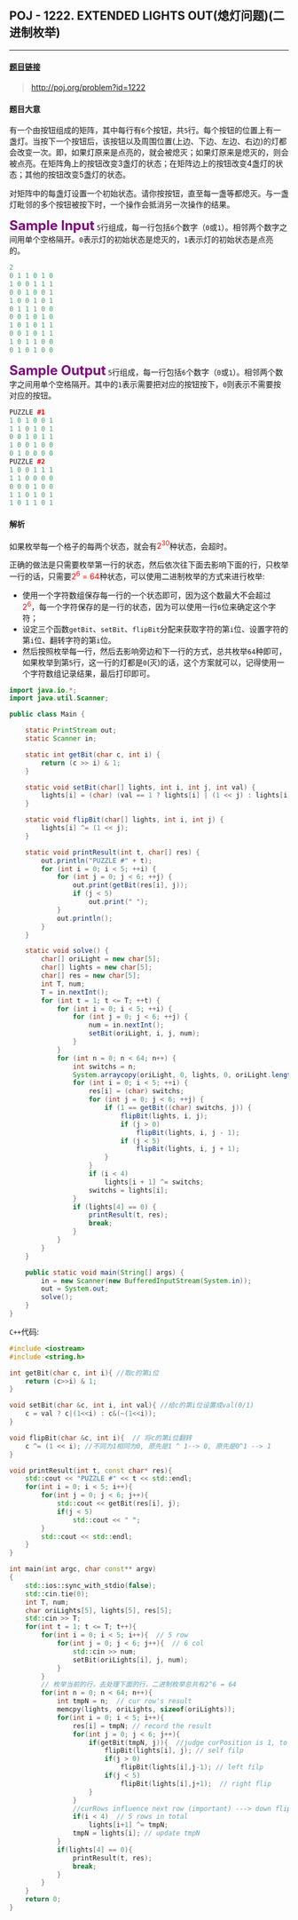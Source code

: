 ﻿## POJ - 1222. EXTENDED LIGHTS OUT(熄灯问题)(二进制枚举)
***
#### [题目链接](http://poj.org/problem?id=1222)

> http://poj.org/problem?id=1222

#### 题目大意
有一个由按钮组成的矩阵，其中每行有`6`个按钮，共`5`行。每个按钮的位置上有一盏灯。当按下一个按钮后，该按钮以及周围位置(上边、下边、左边、右边)的灯都会改变一次。即，如果灯原来是点亮的，就会被熄灭；如果灯原来是熄灭的，则会被点亮。在矩阵角上的按钮改变3盏灯的状态；在矩阵边上的按钮改变4盏灯的状态；其他的按钮改变5盏灯的状态。

对矩阵中的每盏灯设置一个初始状态。请你按按钮，直至每一盏等都熄灭。与一盏灯毗邻的多个按钮被按下时，一个操作会抵消另一次操作的结果。

<font color = purple size = 5>**Sample Input**</font>
`5`行组成，每一行包括`6`个数字（`0`或`1`）。相邻两个数字之间用单个空格隔开。`0`表示灯的初始状态是熄灭的，`1`表示灯的初始状态是点亮的。
```cpp
2
0 1 1 0 1 0
1 0 0 1 1 1
0 0 1 0 0 1
1 0 0 1 0 1
0 1 1 1 0 0
0 0 1 0 1 0
1 0 1 0 1 1
0 0 1 0 1 1
1 0 1 1 0 0
0 1 0 1 0 0
```
<font color = purple size = 5>**Sample Output**</font>
`5`行组成，每一行包括`6`个数字（`0`或`1`）。相邻两个数字之间用单个空格隔开。其中的`1`表示需要把对应的按钮按下，`0`则表示不需要按对应的按钮。
```cpp
PUZZLE #1
1 0 1 0 0 1
1 1 0 1 0 1
0 0 1 0 1 1
1 0 0 1 0 0
0 1 0 0 0 0
PUZZLE #2
1 0 0 1 1 1
1 1 0 0 0 0
0 0 0 1 0 0
1 1 0 1 0 1
1 0 1 1 0 1
```
#### 解析
如果枚举每一个格子的每两个状态，就会有<font color = red>2<sup>30</sup></font>种状态，会超时。

正确的做法是只需要枚举第一行的状态，然后依次往下面去影响下面的行，只枚举一行的话，只需要<font color = red>2<sup>6</sup> = 64</font>种状态，可以使用二进制枚举的方式来进行枚举: 

* 使用一个字符数组保存每一行的一个状态即可，因为这个数最大不会超过 <font color =red>2<sup>6</sup></font>，每一个字符保存的是一行的状态，因为可以使用一行`6`位来确定这个字符；
* 设定三个函数`getBit`、`setBit`、`flipBit`分配来获取字符的第`i`位、设置字符的第`i`位、翻转字符的第`i`位。
* 然后按照枚举每一行，然后去影响旁边和下一行的方式，总共枚举`64`种即可，如果枚举到第`5`行，这一行的灯都是`0`(灭)的话，这个方案就可以，记得使用一个字符数组记录结果，最后打印即可。

```java
import java.io.*;
import java.util.Scanner;

public class Main {

    static PrintStream out;
    static Scanner in;

    static int getBit(char c, int i) {
        return (c >> i) & 1;
    }

    static void setBit(char[] lights, int i, int j, int val) {
        lights[i] = (char) (val == 1 ? lights[i] | (1 << j) : lights[i] & (~(1 << j)));
    }

    static void flipBit(char[] lights, int i, int j) {
        lights[i] ^= (1 << j);
    }

    static void printResult(int t, char[] res) {
        out.println("PUZZLE #" + t);
        for (int i = 0; i < 5; ++i) {
            for (int j = 0; j < 6; ++j) {
                out.print(getBit(res[i], j));
                if (j < 5)
                    out.print(" ");
            }
            out.println();
        }
    }

    static void solve() {
        char[] oriLight = new char[5];
        char[] lights = new char[5];
        char[] res = new char[5];
        int T, num;
        T = in.nextInt();
        for (int t = 1; t <= T; ++t) {
            for (int i = 0; i < 5; ++i) {
                for (int j = 0; j < 6; ++j) {
                    num = in.nextInt();
                    setBit(oriLight, i, j, num);
                }
            }
            for (int n = 0; n < 64; n++) {
                int switchs = n;
                System.arraycopy(oriLight, 0, lights, 0, oriLight.length);
                for (int i = 0; i < 5; ++i) {
                    res[i] = (char) switchs;
                    for (int j = 0; j < 6; ++j) {
                        if (1 == getBit((char) switchs, j)) {
                            flipBit(lights, i, j);
                            if (j > 0)
                                flipBit(lights, i, j - 1);
                            if (j < 5)
                                flipBit(lights, i, j + 1);
                        }
                    }
                    if (i < 4)
                        lights[i + 1] ^= switchs;
                    switchs = lights[i];
                }
                if (lights[4] == 0) {
                    printResult(t, res);
                    break;
                }
            }
        }
    }

    public static void main(String[] args) {
        in = new Scanner(new BufferedInputStream(System.in));
        out = System.out;
        solve();
    }
}
```

`C++`代码: 
```cpp
#include <iostream>
#include <string.h>

int getBit(char c, int i){ //取c的第i位 
    return (c>>i) & 1; 
}

void setBit(char &c, int i, int val){ //给c的第i位设置成val(0/1) 
    c = val ? c|(1<<i) : c&(~(1<<i));
}

void flipBit(char &c, int i){  // 将c的第i位翻转 
    c ^= (1 << i); //不同为1相同为0, 原先是1 ^ 1--> 0, 原先是0^1 --> 1 
}

void printResult(int t, const char* res){ 
    std::cout << "PUZZLE #" << t << std::endl;
    for(int i = 0; i < 5; i++){ 
        for(int j = 0; j < 6; j++){ 
            std::cout << getBit(res[i], j);
            if(j < 5)
                std::cout << " ";
        }
        std::cout << std::endl;
    }
}

int main(int argc, char const** argv)
{ 
    std::ios::sync_with_stdio(false);
    std::cin.tie(0);
    int T, num;
    char oriLights[5], lights[5], res[5];
    std::cin >> T;
    for(int t = 1; t <= T; t++){ 
        for(int i = 0; i < 5; i++){  // 5 row
            for(int j = 0; j < 6; j++){  // 6 col
                std::cin >> num;
                setBit(oriLights[i], j, num);
            }
        }
        // 枚举当前的行，去处理下面的行，二进制枚举总共有2^6 = 64 
        for(int n = 0; n < 64; n++){ 
            int tmpN = n;  // cur row's result 
            memcpy(lights, oriLights, sizeof(oriLights));
            for(int i = 0; i < 5; i++){ 
                res[i] = tmpN; // record the result
                for(int j = 0; j < 6; j++){ 
                    if(getBit(tmpN, j)){  //judge curPosition is 1, to influence next to self
                        flipBit(lights[i], j); // self filp
                        if(j > 0)
                            flipBit(lights[i],j-1); // left filp
                        if(j < 5)
                            flipBit(lights[i],j+1);  // right flip
                    }
                }
                //curRows influence next row (important) ---> down flip 
                if(i < 4)  // 5 rows in total
                    lights[i+1] ^= tmpN;
                tmpN = lights[i]; // update tmpN
            }
            if(lights[4] == 0){
                printResult(t, res);
                break;
            }
        }
    }
    return 0;
}

```

